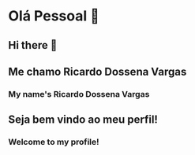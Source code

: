 # Olá Pessoal 👋
## Hi there 👋

## Me chamo **Ricardo Dossena Vargas**
### My name's **Ricardo Dossena Vargas**

## Seja bem vindo ao meu perfil!
### Welcome to my profile!
<!--
**RicardoDVargas/RicardoDVargas** is a ✨ _special_ ✨ repository because its `README.md` (this file) appears on your GitHub profile.

Here are some ideas to get you started:

- 🔭 I’m currently working on ...
- 🌱 I’m currently learning ...
- 👯 I’m looking to collaborate on ...
- 🤔 I’m looking for help with ...
- 💬 Ask me about ...
- 📫 How to reach me: ...
- 😄 Pronouns: ...
- ⚡ Fun fact: ...
-->
